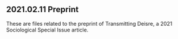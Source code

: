 ## 2021.02.11 Preprint

These are files related to the preprint of Transmitting Deisre, a 2021 Sociological Special Issue article.

